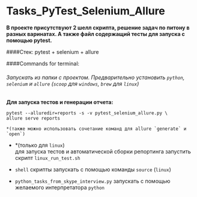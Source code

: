 # Tasks_PyTest_Selenium_Allure
 <b>В проекте присутствуют 2 шелл скрипта, решение задач по питону в разных варинатах.
 А также файл содержащий тесты для запуска с помощью pytest. </b>
 
  
 ####Стек: pytest + selenium + allure 
 
 ####Commands for terminal: 
 ###### Запускать из папки с проектом. Предварительно установить `python`, `selenium` и `allure` (`scoop` для `windows`, `brew` для `linux`)
 <b>Для запуска тестов и генерации отчета:</b> 
    
       
    pytest --alluredir=reports -s -v pytest_selenium_allure.py \
    allure serve reports  
    
    *(также можно использовать сочетание команд для allure `generate` и `open`)

 -  *(только для `linux`) \
    для запуска тестов и автоматической сборки репортинга запустить скрипт `linux_run_test.sh`  
 
 - `shell` скрипты запускать с помощью команды `source` (`linux`)
 
 - `python_tasks_from_skype_interview.py` запускать с помощью желаемого интерпретатора `python`